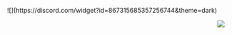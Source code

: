 <p align="center">
![](https://discord.com/widget?id=867315685357256744&theme=dark)

<p align="right">
<a href="confismp.uk"><img src="https://komarev.com/ghpvc/?username=iT3g4n&color=dc143c" /></p>
